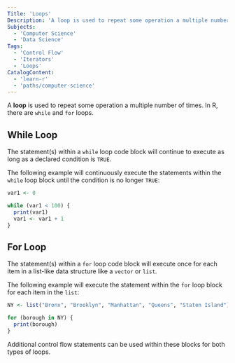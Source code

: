 ```yaml
---
Title: 'Loops'
Description: 'A loop is used to repeat some operation a multiple number of times.'
Subjects:
  - 'Computer Science'
  - 'Data Science'
Tags:
  - 'Control Flow'
  - 'Iterators'
  - 'Loops'
CatalogContent:
  - 'learn-r'
  - 'paths/computer-science'
---
```


A **loop** is used to repeat some operation a multiple number of times. In R, there are `while` and `for` loops.

## While Loop

The statement(s) within a `while` loop code block will continue to execute as long as a declared condition is `TRUE`.

The following example will continuously execute the statements within the `while` loop block until the condition is no longer `TRUE`:

```r
var1 <- 0

while (var1 < 100) {
  print(var1)
  var1 <- var1 + 1
}
```

## For Loop

The statement(s) within a `for` loop code block will execute once for each item in a list-like data structure like a `vector` or `list`.

The following example will execute the statement within the `for` loop block for each item in the `list`:

```r
NY <- list("Bronx", "Brooklyn", "Manhattan", "Queens", "Staten Island")

for (borough in NY) {
  print(borough)
}
```

Additional control flow statements can be used within these blocks for both types of loops.

